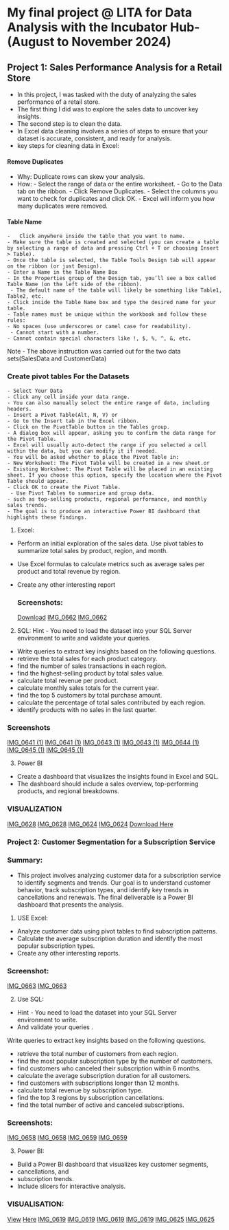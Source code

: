 # My final project @ LITA for Data Analysis with the Incubator Hub-(August to November 2024)

 ## Project 1: Sales Performance Analysis for a Retail Store
- In this project, I was tasked with the duty of  analyzing the sales performance of a retail store.
- The first thing I did was to explore the sales data to uncover key insights.
- The second step is to clean the data.
- In Excel data cleaning involves a series of steps to ensure that your dataset is accurate, consistent, and ready for analysis.
- key steps for cleaning data in Excel:
#### Remove Duplicates
   - Why: Duplicate rows can skew your analysis.
   - How:
    -	Select the range of data or the entire worksheet.
    -	Go to the Data tab on the ribbon.
    -	Click Remove Duplicates.
    -	Select the columns you want to check for duplicates and click OK.
    -	Excel will inform you how many duplicates were removed.
#### Table Name
    -	Click anywhere inside the table that you want to name.
    - Make sure the table is created and selected (you can create a table by selecting a range of data and pressing Ctrl + T or choosing Insert > Table).   
    - Once the table is selected, the Table Tools Design tab will appear on the ribbon (or just Design).
    - Enter a Name in the Table Name Box
    - In the Properties group of the Design tab, you’ll see a box called Table Name (on the left side of the ribbon).
	 - The default name of the table will likely be something like Table1, Table2, etc.
    - Click inside the Table Name box and type the desired name for your table.
    - Table names must be unique within the workbook and follow these rules:
    - No spaces (use underscores or camel case for readability).
	 - Cannot start with a number.
    - Cannot contain special characters like !, $, %, ^, &, etc.

Note - The above instruction was carried out for the two data sets(SalesData and CustomerData)

### Create pivot tables For the Datasets
    - Select Your Data
    - Click any cell inside your data range.
    - You can also manually select the entire range of data, including headers.
    - Insert a Pivot Table(Alt, N, V) or
    - Go to the Insert tab in the Excel ribbon.
    - Click on the PivotTable button in the Tables group.  
    - A dialog box will appear, asking you to confirm the data range for the Pivot Table. 
    - Excel will usually auto-detect the range if you selected a cell within the data, but you can modify it if needed.
    - You will be asked whether to place the Pivot Table in:
    - New Worksheet: The Pivot Table will be created in a new sheet.or
    - Existing Worksheet: The Pivot Table will be placed in an existing sheet. If you choose this option, specify the location where the Pivot Table should appear.
    - Click OK to create the Pivot Table.
 	 - Use Pivot Tables to summarize and group data.
    - such as top-selling products, regional performance, and monthly sales trends.
    - The goal is to produce an interactive Power BI dashboard that highlights these findings.


1. Excel:
 - Perform an initial exploration of the sales data. Use pivot tables to summarize total sales by product, region, and month.

 - Use Excel formulas to calculate metrics such as average sales per product and total revenue by region.

- Create any other interesting report

  ### Screenshots:
  [Download](https://github.com/user-attachments/assets/3272c9fc-82bb-4bf3-b940-4bef5bfdd907)
  [IMG_0662](https://github.com/user-attachments/assets/2be9c04e-bb95-4c65-85ff-3aeb548a4ad3)
  [IMG_0662](https://github.com/user-attachments/assets/a4e9841d-ab47-4fd3-9665-80d6255da88f)

 

2. SQL:
Hint - You need to load the dataset into your SQL Server environment to write and validate your queries.
- Write queries to extract key insights based on the following questions.
- retrieve the total sales for each product category.
- find the number of sales transactions in each region.
- find the highest-selling product by total sales value.
- calculate total revenue per product.
- calculate monthly sales totals for the current year.
- find the top 5 customers by total purchase amount.
- calculate the percentage of total sales contributed by each region.
- identify products with no sales in the last quarter.

### Screenshots
[IMG_0641 (1)](https://github.com/user-attachments/assets/bf5c73e1-c7c3-45d4-8b83-7292758f9992)
[IMG_0641 (1)](https://github.com/user-attachments/assets/1743b376-7d5c-4bfb-865d-49ffccc17c35)
[IMG_0643 (1)](https://github.com/user-attachments/assets/249acc46-8f15-4b03-a29f-e2953143dd86)
[IMG_0643 (1)](https://github.com/user-attachments/assets/bd10d5e6-6452-4928-a568-7aa52c85e84c)
[IMG_0644 (1)](https://github.com/user-attachments/assets/c2136223-2d52-4abf-a52d-4ee8a9b75fe4)
[IMG_0645 (1)](https://github.com/user-attachments/assets/2f435ade-a5a1-4eb6-9b59-e43cd71d4a18)
[IMG_0645 (1)](https://github.com/user-attachments/assets/a063bb22-f000-433a-a5da-5ead3677f6c5)


3.  Power BI
- Create a dashboard that visualizes the insights found in Excel and SQL.
- The dashboard should include a sales overview, top-performing products, and regional breakdowns.
### VISUALIZATION
[IMG_0628](https://github.com/user-attachments/assets/d4aaebf8-0355-4b2a-b266-7d0e2c25bc7e)
[IMG_0628](https://github.com/user-attachments/assets/7c8bd3c6-fee5-460d-903b-de1ce4f0b5f7)
[IMG_0624](https://github.com/user-attachments/assets/9075e0b7-e056-42d0-80b2-a64416f04d81)
[IMG_0624](https://github.com/user-attachments/assets/10234c3e-8164-4ac6-9624-b2d4759dae89)
[Download Here]([IMG_0622](https://github.com/user-attachments/assets/3e094e34-7d02-4519-b76c-1a08c716691d))

  
### Project 2: Customer Segmentation for a Subscription Service

### Summary:
 - This project involves analyzing customer data for a subscription service to identify segments and trends. Our goal is to understand customer behavior, track subscription 
   types, and identify key trends in cancellations and renewals. The final deliverable is a Power BI dashboard that presents the analysis.
   
1. USE Excel:
- Analyze customer data using pivot tables to find subscription patterns.
- Calculate the average subscription duration and identify the most popular subscription types.
- Create any other interesting reports.

### Screenshot:
[IMG_0663](https://github.com/user-attachments/assets/e3df2a02-bf25-4950-8597-9e26849a1f95)
[IMG_0663](https://github.com/user-attachments/assets/c59cb538-cb08-421b-80f2-da846e2e1a66)


2.  Use SQL:
 - Hint - You need to load the dataset into your SQL Server environment to write.
 - And validate your queries . 

Write queries to extract key insights based on the following questions. 
- retrieve the total number of customers from each region. 
- find the most popular subscription type by the number of customers.
- find customers who canceled their subscription within 6 months. 
- calculate the average subscription duration for all customers.
- find customers with subscriptions longer than 12 months.
- calculate total revenue by subscription type.
- find the top 3 regions by subscription cancellations.
- find the total number of active and canceled subscriptions.

### Screenshots:
[IMG_0658](https://github.com/user-attachments/assets/05cf058e-37c1-48f8-aa31-37787bd2f413)
[IMG_0658](https://github.com/user-attachments/assets/2c093bdf-fd9e-4eac-bbc4-537c525439fa)
[IMG_0659](https://github.com/user-attachments/assets/97a14aec-d4ab-4a93-9259-aa6bd82afa4f)
[IMG_0659](https://github.com/user-attachments/assets/cfa06599-56fa-4c1d-ba96-5b513a984079)

3. Power BI:    
            
- Build a Power BI dashboard that visualizes key customer segments,
- cancellations, and
- subscription trends.
- Include slicers for interactive analysis.

### VISUALISATION:
 [View](https://github.com/user-attachments/assets/967ae1f4-c477-439c-87a7-ef316e5effdf)
 [Here](https://github.com/user-attachments/assets/78e02099-4a32-4894-a49c-b3a8a90eb42e)
 [IMG_0619](https://github.com/user-attachments/assets/72f43e7d-62ae-449a-8a23-e0f89bddefbc)
 [IMG_0619](https://github.com/user-attachments/assets/ed42925f-e02d-4f15-9ec2-b3812838e726)
 [IMG_0619](https://github.com/user-attachments/assets/e108ae17-0b00-49ed-a1e3-7dfe42f96acd)
 [IMG_0619](https://github.com/user-attachments/assets/d672127c-8e79-48f0-a7f4-bde2c096040d)
 [IMG_0625](https://github.com/user-attachments/assets/86967644-da90-42a0-be02-2237738a5947)
 [IMG_0625](https://github.com/user-attachments/assets/5b61976e-d674-4cf3-b128-2f3be74411d8)

